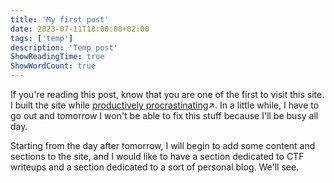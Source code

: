 ```yaml
---
title: 'My first post'
date: 2023-07-11T18:00:00+02:00
tags: ['temp']
description: 'Temp post'
ShowReadingTime: true
ShowWordCount: true
---
```


If you're reading this post, know that you are one of the first to visit this site. I built the site while [productively procrastinating](https://www.urbandictionary.com/define.php?term=productive%20procrastination)↗. In a little while, I have to go out and tomorrow I won't be able to fix this stuff because I'll be busy all day.

Starting from the day after tomorrow, I will begin to add some content and sections to the site, and I would like to have a section dedicated to CTF writeups and a section dedicated to a sort of personal blog. We'll see.